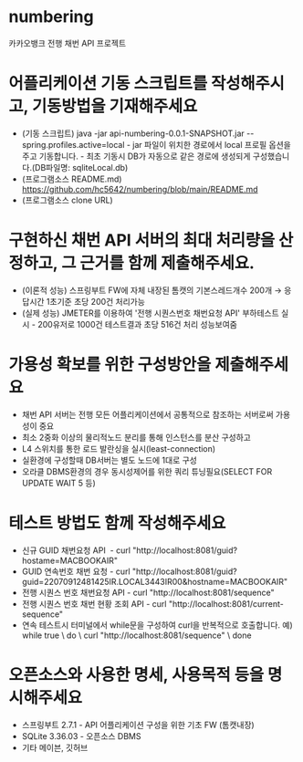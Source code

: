 # numbering
카카오뱅크 전행 채번 API 프로젝트


# 어플리케이션 기동 스크립트를 작성해주시고, 기동방법을 기재해주세요

* (기동 스크립트) java -jar api-numbering-0.0.1-SNAPSHOT.jar --spring.profiles.active=local - jar 파일이 위치한 경로에서 local 프로필 옵션을 주고 기동합니다. - 최초 기동시 DB가 자동으로 같은 경로에 생성되게 구성했습니다.(DB파일명:  sqliteLocal.db)
* (프로그램소스 README.md) https://github.com/hc5642/numbering/blob/main/README.md
* (프로그램소스 clone URL) 


# 구현하신 채번 API 서버의 최대 처리량을 산정하고, 그 근거를 함께 제출해주세요.

* (이론적 성능) 스프링부트 FW에 자체 내장된 톰캣의 기본스레드개수 200개 → 응답시간 1초기준 초당 200건 처리가능 
* (실제 성능) JMETER를 이용하여 '전행 시퀀스번호 채번요청 API' 부하테스트 실시 - 200유저로 1000건 테스트결과 초당 516건 처리 성능보여줌


# 가용성 확보를 위한 구성방안을 제출해주세요

* 채번 API 서버는 전행 모든 어플리케이션에서 공통적으로 참조하는 서버로써 가용성이 중요
* 최소 2중화 이상의 물리적노드 분리를 통해 인스턴스를 분산 구성하고
* L4 스위치를 통한 로드 발란싱을 실시(least-connection)
* 실환경에 구성할때 DB서버는 별도 노드에 1대로 구성
* 오라클 DBMS환경의 경우 동시성제어를 위한 쿼리 튜닝필요(SELECT FOR UPDATE WAIT 5 등)



# 테스트 방법도 함께 작성해주세요

* 신규 GUID 채번요청 API  - curl "http://localhost:8081/guid?hostame=MACBOOKAIR"
* GUID 연속번호 채번 요청 - curl "http://localhost:8081/guid?guid=22070912481425IR.LOCAL3443IR00&hostname=MACBOOKAIR"
* 전행 시퀀스 번호 채번요청 API - curl "http://localhost:8081/sequence"
* 전행 시퀀스 번호 채번 현황 조회 API - curl "http://localhost:8081/current-sequence"
* 연속 테스트시 터미널에서 while문을 구성하여 curl을 반복적으로 호출합니다. 예) while true \ do \ curl "http://localhost:8081/sequence" \ done


# 오픈소스와 사용한 명세, 사용목적 등을 명시해주세요

* 스프링부트 2.7.1 - API 어플리케이션 구성을 위한 기초 FW (톰캣내장)
* SQLite 3.36.03 - 오픈소스 DBMS
* 기타 메이븐, 깃허브 
